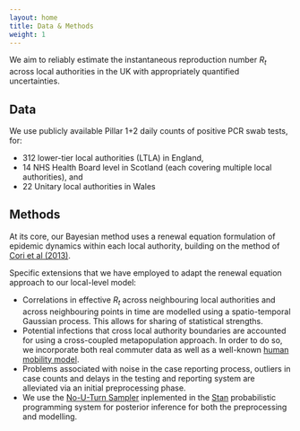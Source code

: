 ```yaml
---
layout: home
title: Data & Methods
weight: 1
---
```


We aim to reliably estimate the instantaneous reproduction number $R_t$ across local authorities in the UK with appropriately quantified uncertainties.

## Data

We use publicly available Pillar 1+2 daily counts of positive PCR swab tests, 
for:
*   312 lower-tier local authorities (LTLA) in England,
*   14 NHS Health Board level in Scotland (each covering multiple local authorities), and
*   22 Unitary local authorities in Wales

## Methods

At its core, our Bayesian method uses a renewal equation formulation of epidemic dynamics within each local authority, building on the method of [Cori et al (2013)](https://doi.org/10.1093/aje/kwt133).

Specific extensions that we have employed to adapt the renewal equation approach to our local-level model:
*   Correlations in effective $R_t$ across neighbouring local authorities and across neighbouring points in time are modelled using a spatio-temporal Gaussian process. This allows for sharing of statistical strengths.
*   Potential infections that cross local authority boundaries are accounted for using a cross-coupled metapopulation approach. In order to do so, we incorporate both real commuter data as well as a well-known [human mobility model](https://arxiv.org/abs/1111.0586).
*   Problems associated with noise in the case reporting process, outliers in case counts and delays in the testing and reporting system are alleviated via an initial preprocessing phase.
*   We use the [No-U-Turn Sampler](https://arxiv.org/abs/1111.4246) inplemented in the [Stan](https://mc-stan.org/) probabilistic programming system for posterior inference for both the preprocessing and modelling.


